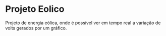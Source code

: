 # Projeto Eolico
Projeto de energia eólica, onde é possível ver em tempo real a variação de volts gerados por um gráfico.

